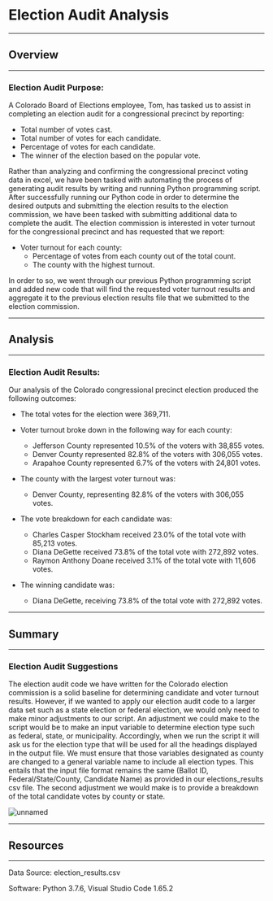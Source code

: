 # Election Audit Analysis
---
## Overview
---
### Election Audit Purpose:

A Colorado Board of Elections employee, Tom, has tasked us to assist in completing an election audit for a congressional precinct by reporting:
  
  * Total number of votes cast. 
  * Total number of votes for each candidate. 
  * Percentage of votes for each candidate. 
  * The winner of the election based on the popular vote.

Rather than analyzing and confirming the congressional precinct voting data in excel, we have been tasked with automating the process of generating audit results by writing and running Python programming script. After successfully running our Python code in order to determine the desired outputs and submitting the election results to the election commission, we have been tasked with submitting additional data to complete the audit. The election commission is interested in voter turnout for the congressional precinct and has requested that we report:
	
  * Voter turnout for each county:
	* Percentage of votes from each county out of the total count.
	* The county with the highest turnout.

In order to so, we went through our previous Python programming script and added new code that will find the requested voter turnout results and aggregate it to the previous election results file that we submitted to the election commission. 

---
## Analysis
---
### Election Audit Results:

Our analysis of the Colorado congressional precinct election produced the following outcomes:
	
  * The total votes for the election were 369,711.
  
  * Voter turnout broke down in the following way for each county:
    * Jefferson County represented 10.5% of the voters with 38,855 votes.
    * Denver County represented 82.8% of the voters with 306,055 votes.
    * Arapahoe County represented 6.7% of the voters with 24,801 votes.
  
  * The county with the largest voter turnout was:
    * Denver County, representing 82.8% of the voters with 306,055 votes.

  * The vote breakdown for each candidate was:
    * Charles Casper Stockham received 23.0% of the total vote with 85,213 votes.
    * Diana DeGette received 73.8% of the total vote with 272,892 votes.
    * Raymon Anthony Doane received 3.1% of the total vote with 11,606 votes.

  * The winning candidate was:
    * Diana DeGette, receiving 73.8% of the total vote with 272,892 votes.

---
## Summary
---
### Election Audit Suggestions

The election audit code we have written for the Colorado election commission is a solid baseline for determining candidate and voter turnout results. However, if we wanted to apply our election audit code to a larger data set such as a state election or federal election, we would only need to make minor adjustments to our script. An adjustment we could make to the script would be to make an input variable to determine election type such as federal, state, or municipality. Accordingly, when we run the script it will ask us for the election type that will be used for all the headings displayed in the output file. We must ensure that those variables designated as county are changed to a general variable name to include all election types. This entails that the input file format remains the same (Ballot ID, Federal/State/County, Candidate Name) as provided in our elections_results csv file.
The second adjustment we would make is to provide a breakdown of the total candidate votes by county or state. 

![unnamed](https://user-images.githubusercontent.com/99817571/157934067-02718632-7437-461e-be3e-11704ab03657.jpg)

---
## Resources
---
Data Source: election_results.csv

Software: Python 3.7.6, Visual Studio Code 1.65.2


